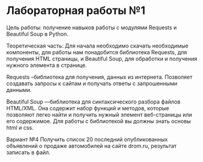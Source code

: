 # Лабораторная работы №1
Цель работы: получение навыков работы с модулями Requests и Beautiful Soup в Python.

Теоретическая часть: Для начала необходимо скачать необходимые компоненты, для работы нам понадобится библиотека Requests, для получения HTML страницы, и Beautiful Soup, для обработки и получения нужного элемента в странице.

Requests –библиотека для получения, данных из интернета. Позволяет создавать запросы к сайтам и получать ответы с запрошенными данными.

Beautiful Soup —библиотека для синтаксического разбора файлов HTML/XML. Она содержит набор функций и методов, которые позволяют легко найти и получить нужный элемент веб-страницы или его содержимое. Для работы с библиотекой вы должны знать основы html и css.

Вариант №4 Получить список 20 последний опубликованных объявлений о продаже автомобилей на сайте drom.ru, результат записать в файл.
